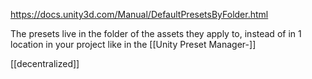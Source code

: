 https://docs.unity3d.com/Manual/DefaultPresetsByFolder.html

The presets live in the folder of the assets they apply to, instead of in 1 location in your project like in the [[Unity Preset Manager-]]

[[decentralized]]